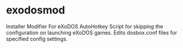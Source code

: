 # exodosmod
Installer Modifier For eXoDOS
AutoHotkey Script for skipping the configuration on launching eXoDOS games. Edits dosbox.conf files for specified config settings.
